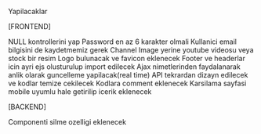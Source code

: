 Yapilacaklar

[FRONTEND]

NULL kontrollerini yap
Password en az 6 karakter olmali
Kullanici email bilgisini de kaydetmemiz gerek
Channel Image yerine youtube videosu veya stock bir resim
Logo bulunacak ve favicon eklenecek
Footer ve headerlar icin ayri ejs olusturulup import edilecek
Ajax nimetlerinden faydalanarak anlik olarak guncelleme yapilacak(real time)
API tekrardan dizayn edilecek ve kodlar temize cekilecek
Kodlara comment eklenecek
Karsilama sayfasi mobile uyumlu hale getirilip icerik eklenecek

[BACKEND]

Componenti silme ozelligi eklenecek

